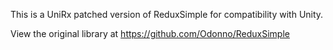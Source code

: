 This is a UniRx patched version of ReduxSimple for compatibility with Unity.

View the original library at https://github.com/Odonno/ReduxSimple
